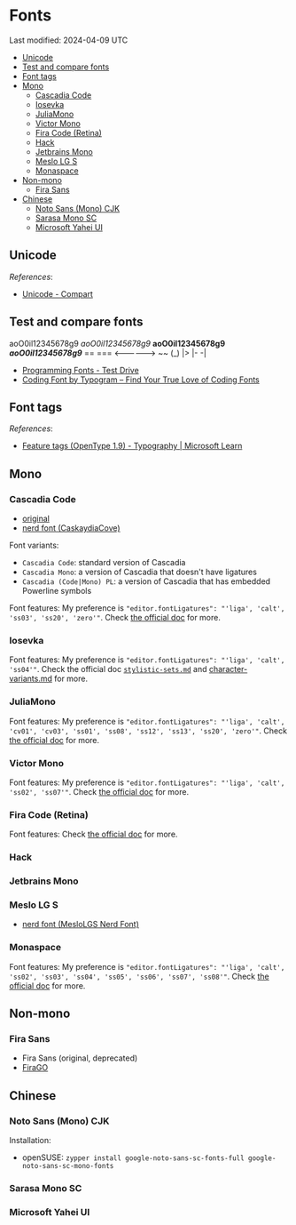 # Fonts

Last modified: 2024-04-09 UTC

- [Unicode](#unicode)
- [Test and compare fonts](#test-and-compare-fonts)
- [Font tags](#font-tags)
- [Mono](#mono)
  - [Cascadia Code](#cascadia-code)
  - [Iosevka](#iosevka)
  - [JuliaMono](#juliamono)
  - [Victor Mono](#victor-mono)
  - [Fira Code (Retina)](#fira-code-retina)
  - [Hack](#hack)
  - [Jetbrains Mono](#jetbrains-mono)
  - [Meslo LG S](#meslo-lg-s)
  - [Monaspace](#monaspace)
- [Non-mono](#non-mono)
  - [Fira Sans](#fira-sans)
- [Chinese](#chinese)
  - [Noto Sans (Mono) CJK](#noto-sans-mono-cjk)
  - [Sarasa Mono SC](#sarasa-mono-sc)
  - [Microsoft Yahei UI](#microsoft-yahei-ui)

## Unicode

*References*:

- [Unicode - Compart](https://www.compart.com/en/unicode/)

## Test and compare fonts

   aoO0il12345678g9
  *aoO0il12345678g9*
 **aoO0il12345678g9**
***aoO0il12345678g9***
== === <------> ~~ (_) |> |- -|

- [Programming Fonts - Test Drive](https://www.programmingfonts.org/)
- [Coding Font by Typogram – Find Your True Love of Coding Fonts](https://www.codingfont.com/)

## Font tags

*References*:

- [Feature tags (OpenType 1.9) - Typography \| Microsoft Learn](https://learn.microsoft.com/en-us/typography/opentype/spec/featuretags)

## Mono

### Cascadia Code

- [original](https://github.com/microsoft/cascadia-code/releases)
- [nerd font (CaskaydiaCove)](https://github.com/ryanoasis/nerd-fonts/releases)

Font variants:

- `Cascadia Code`: standard version of Cascadia
- `Cascadia Mono`: a version of Cascadia that doesn't have ligatures
- `Cascadia (Code|Mono) PL`: a version of Cascadia that has embedded Powerline symbols

Font features: My preference is `"editor.fontLigatures": "'liga', 'calt', 'ss03', 'ss20', 'zero'"`. Check [the official doc](https://github.com/microsoft/cascadia-code#font-features) for more.

### Iosevka

Font features: My preference is `"editor.fontLigatures": "'liga', 'calt', 'ss04'"`. Check the official doc [`stylistic-sets.md`](https://github.com/be5invis/Iosevka/blob/main/doc/stylistic-sets.md) and [character-variants.md](https://github.com/be5invis/Iosevka/blob/main/doc/character-variants.md) for more.

### JuliaMono

Font features: My preference is `"editor.fontLigatures": "'liga', 'calt', 'cv01', 'cv03', 'ss01', 'ss08', 'ss12', 'ss13', 'ss20', 'zero'"`. Check [the official doc](https://juliamono.netlify.app/#stylistic_sets) for more.

### Victor Mono

Font features: My preference is `"editor.fontLigatures": "'liga', 'calt', 'ss02', 'ss07'"`. Check [the official doc](https://github.com/rubjo/victor-mono#available-stylistics) for more.

### Fira Code (Retina)

Font features: Check [the official doc](https://github.com/tonsky/FiraCode/wiki/How-to-enable-stylistic-sets) for more.

### Hack

### Jetbrains Mono

### Meslo LG S

- [nerd font (MesloLGS Nerd Font)](https://github.com/ryanoasis/nerd-fonts/tree/master/patched-fonts/Meslo)

### Monaspace

Font features: My preference is `"editor.fontLigatures": "'liga', 'calt', 'ss02', 'ss03', 'ss04', 'ss05', 'ss06', 'ss07', 'ss08'"`. Check [the official doc](https://github.com/githubnext/monaspace#coding-ligatures) for more.

## Non-mono

### Fira Sans

- Fira Sans (original, deprecated)
- [FiraGO](https://github.com/bBoxType/FiraGO/releases)

## Chinese

### Noto Sans (Mono) CJK

Installation:

- openSUSE: `zypper install google-noto-sans-sc-fonts-full google-noto-sans-sc-mono-fonts`

### Sarasa Mono SC

### Microsoft Yahei UI
